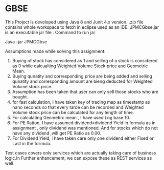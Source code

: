 # GBSE
This Project is developed using Java 8 and Junit 4.x version.
.zip file contains whole workspace to fetch in eclipse used as an IDE.
JPMCGbse.jar is an executable jar file .
Command to run jar

Java -jar JPMCGbse

Assumptions made while solving this assignment:
1.  Buying of stock has considered as 1 and selling of a stock is considered as 0 while calcualting Weighted Volume Stock price and Geometric Mean.
2.  Buying qunatity and corresponding price are being added and selling qunatity and corresponding amount are bieng deducted for Weighted Volume stock price.
3.  Assumption has been taken that user can only sell those stocks who are bought.
4.  for fast calculation, I have taken key of trading map as timestamp as nano seconds so that every tarde can be recorded and Weighted Volume stock price can be calculated for any length of time.
5.  For calculating Geometirc mean , I have used Log base 10.
6.  For PE Ration, I have assumed dividend=dividend Yield in formula as in assignment , only dividend was mentioned.
    And for stocks which do not have any dividend ,will get PE Ratio as 0.00.
7.  For Dividend Yield, I have taken care only one dividend either Fixed or Last in the formula.

Test cases covers only services which are actually taking care of business logic.In Further enhancement, we can expose these as REST services as well.



